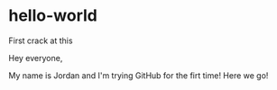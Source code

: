# hello-world
First crack at this

Hey everyone,

My name is Jordan and I'm trying GitHub for the firt time! Here we go!

